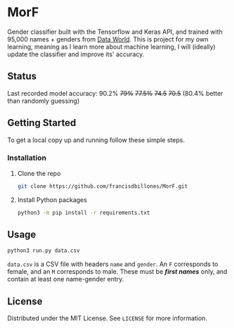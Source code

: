 # MorF
Gender classifier built with the Tensorflow and Keras API, and trained with 95,000 names + genders from [Data World](https://data.world/howarder/gender-by-name).
This is project for my own learning, meaning as I learn more about machine learning, I will (ideally) update the classifier and improve its' accuracy.

<!-- Status indicators -->
## Status
Last recorded model accuracy: 90.2% ~~79%~~ ~~77.5%~~ ~~74.5~~ ~~70.5~~ (80.4% better than randomly guessing)
<br>


<!-- GETTING STARTED -->
## Getting Started

To get a local copy up and running follow these simple steps.

### Installation

1. Clone the repo
   ```sh
   git clone https://github.com/francisdbillones/MorF.git
   ```
2. Install Python packages
   ```sh
   python3 -m pip install -r requirements.txt
   ```

<!-- USAGE EXAMPLES -->
## Usage

```sh
python3 run.py data.csv
```
`data.csv` is a CSV file with headers `name` and `gender`. An `F` corresponds to female, and an
`M` corresponds to male. These must be ***first names*** only, and contain at least one name-gender entry.


<!-- LICENSE -->
## License

Distributed under the MIT License. See `LICENSE` for more information.
